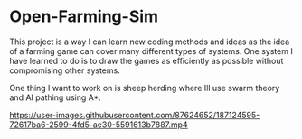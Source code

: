 # Open-Farming-Sim

This project is a way I can learn new coding methods and ideas as the idea of a farming game can cover many different types of systems. One system I have learned to do is to draw the games as efficiently as possible without compromising other systems.

One thing I want to work on is sheep herding where Ill use swarm theory and AI pathing using A*.

https://user-images.githubusercontent.com/87624652/187124595-72617ba6-2599-4fd5-ae30-5591613b7887.mp4


